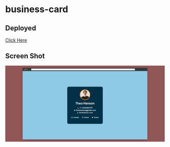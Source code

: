 # business-card
## Deployed

[Click Here](https://friendly-pixie-ee861d.netlify.app)

## Screen Shot

![alt text](img1.png 'Title')
